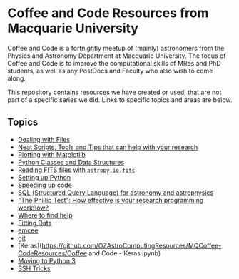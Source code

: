 # Coffee and Code Resources from Macquarie University

Coffee and Code is a fortnightly meetup of (mainly) astronomers from the Physics and Astronomy Department at Macquarie University. The focus of Coffee and Code is to improve the computational skills of MRes and PhD students, as well as any PostDocs and Faculty who also wish to come along.

This repository contains resources we have created or used, that are not part of a specific series we did. Links to specific topics and areas are below.

## Topics
 * [Dealing with Files](DealingWithFiles)
 * [Neat Scripts, Tools and Tips that can help with your research](UsefulTools/README.md)
 * [Plotting with Matplotlib](PlottingWithMatplotlib/README.md)
 * [Python Classes and Data Structures](Classes-and-DataStructures/README.md)
 * [Reading FITS files with `astropy.io.fits`](AstropyFits/README.md)
 * [Setting up Python](PythonSetup/README.md)
 * [Speeding up code](SpeedingUpCode/README.md)
 * [SQL (Structured Query Language) for astronomy and astrophysics](AstroSQL/README.md)
 * ["The Phillip Test": How effective is your research programming workflow?](ThePhillipTest/README.md)
 * [Where to find help](WhereToFindHelp/README.md)
 * [Fitting Data](https://github.com/AnitaPetzler/FittingExamples)
 * [emcee](Emcee/README.md)
 * [git](GitVersionControl/README.md)
 * [Keras](https://github.com/OZAstroComputingResources/MQCoffee-CodeResources/Coffee and Code - Keras.ipynb)
 * [Moving to Python 3](ToPy3/README.md)
 * [SSH Tricks](SSHTricks/README.md)
